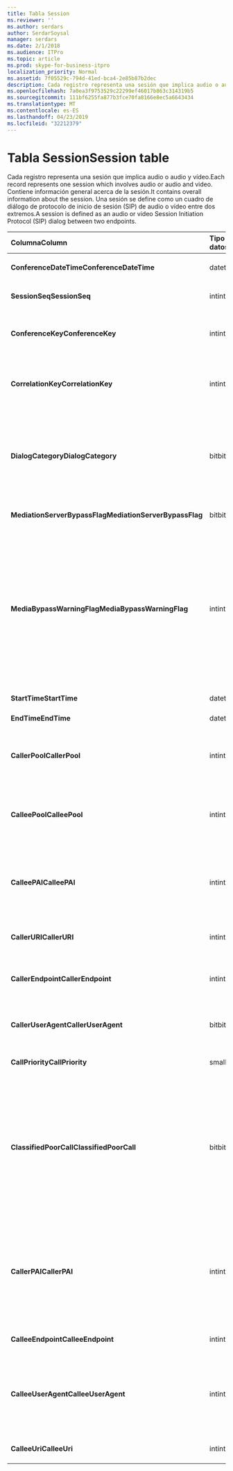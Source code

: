 ```yaml
---
title: Tabla Session
ms.reviewer: ''
ms.author: serdars
author: SerdarSoysal
manager: serdars
ms.date: 2/1/2018
ms.audience: ITPro
ms.topic: article
ms.prod: skype-for-business-itpro
localization_priority: Normal
ms.assetid: 7f05529c-794d-41ed-bca4-2e85b87b2dec
description: Cada registro representa una sesión que implica audio o audio y vídeo. Contiene información general acerca de la sesión. Una sesión se define como un cuadro de diálogo de protocolo de inicio de sesión (SIP) de audio o vídeo entre dos extremos.
ms.openlocfilehash: 7a0ea3f9753529c22299ef46017b863c314319b5
ms.sourcegitcommit: 111bf6255fa877b3fce70fa8166e8ec5a6643434
ms.translationtype: MT
ms.contentlocale: es-ES
ms.lasthandoff: 04/23/2019
ms.locfileid: "32212379"
---
```

# <a name="session-table"></a><span data-ttu-id="60dd2-105">Tabla Session</span><span class="sxs-lookup"><span data-stu-id="60dd2-105">Session table</span></span>
 
<span data-ttu-id="60dd2-106">Cada registro representa una sesión que implica audio o audio y vídeo.</span><span class="sxs-lookup"><span data-stu-id="60dd2-106">Each record represents one session which involves audio or audio and video.</span></span> <span data-ttu-id="60dd2-107">Contiene información general acerca de la sesión.</span><span class="sxs-lookup"><span data-stu-id="60dd2-107">It contains overall information about the session.</span></span> <span data-ttu-id="60dd2-108">Una sesión se define como un cuadro de diálogo de protocolo de inicio de sesión (SIP) de audio o vídeo entre dos extremos.</span><span class="sxs-lookup"><span data-stu-id="60dd2-108">A session is defined as an audio or video Session Initiation Protocol (SIP) dialog between two endpoints.</span></span>
  
|<span data-ttu-id="60dd2-109">**Columna**</span><span class="sxs-lookup"><span data-stu-id="60dd2-109">**Column**</span></span>|<span data-ttu-id="60dd2-110">**Tipo de datos**</span><span class="sxs-lookup"><span data-stu-id="60dd2-110">**Data Type**</span></span>|<span data-ttu-id="60dd2-111">**Clave o índice**</span><span class="sxs-lookup"><span data-stu-id="60dd2-111">**Key/Index**</span></span>|<span data-ttu-id="60dd2-112">**Detalles**</span><span class="sxs-lookup"><span data-stu-id="60dd2-112">**Details**</span></span>|
|:-----|:-----|:-----|:-----|
|<span data-ttu-id="60dd2-113">**ConferenceDateTime**</span><span class="sxs-lookup"><span data-stu-id="60dd2-113">**ConferenceDateTime**</span></span> <br/> |<span data-ttu-id="60dd2-114">datetime</span><span class="sxs-lookup"><span data-stu-id="60dd2-114">datetime</span></span>  <br/> |<span data-ttu-id="60dd2-115">Primary</span><span class="sxs-lookup"><span data-stu-id="60dd2-115">Primary</span></span>  <br/> |<span data-ttu-id="60dd2-116">Referencia de la [tabla del cuadro de diálogo](dialog.md).</span><span class="sxs-lookup"><span data-stu-id="60dd2-116">Referenced from the [Dialog table](dialog.md).</span></span>  <br/> |
|<span data-ttu-id="60dd2-117">**SessionSeq**</span><span class="sxs-lookup"><span data-stu-id="60dd2-117">**SessionSeq**</span></span> <br/> |<span data-ttu-id="60dd2-118">int</span><span class="sxs-lookup"><span data-stu-id="60dd2-118">int</span></span>  <br/> |<span data-ttu-id="60dd2-119">Primary</span><span class="sxs-lookup"><span data-stu-id="60dd2-119">Primary</span></span>  <br/> |<span data-ttu-id="60dd2-120">Referencia de la [tabla del cuadro de diálogo](dialog.md).</span><span class="sxs-lookup"><span data-stu-id="60dd2-120">Referenced from the [Dialog table](dialog.md).</span></span>  <br/> |
|<span data-ttu-id="60dd2-121">**ConferenceKey**</span><span class="sxs-lookup"><span data-stu-id="60dd2-121">**ConferenceKey**</span></span> <br/> |<span data-ttu-id="60dd2-122">int</span><span class="sxs-lookup"><span data-stu-id="60dd2-122">int</span></span>  <br/> |<span data-ttu-id="60dd2-123">Externa</span><span class="sxs-lookup"><span data-stu-id="60dd2-123">Foreign</span></span>  <br/> |<span data-ttu-id="60dd2-124">Clave de conferencia.</span><span class="sxs-lookup"><span data-stu-id="60dd2-124">Conference key.</span></span> <span data-ttu-id="60dd2-125">Referencia de la [mesa de conferencia](conference.md).</span><span class="sxs-lookup"><span data-stu-id="60dd2-125">Referenced from the [Conference table](conference.md).</span></span>  <br/> |
|<span data-ttu-id="60dd2-126">**CorrelationKey**</span><span class="sxs-lookup"><span data-stu-id="60dd2-126">**CorrelationKey**</span></span> <br/> |<span data-ttu-id="60dd2-127">int</span><span class="sxs-lookup"><span data-stu-id="60dd2-127">int</span></span>  <br/> |<span data-ttu-id="60dd2-128">Externa</span><span class="sxs-lookup"><span data-stu-id="60dd2-128">Foreign</span></span>  <br/> |<span data-ttu-id="60dd2-129">Clave de correlación.</span><span class="sxs-lookup"><span data-stu-id="60dd2-129">Correlation key.</span></span> <span data-ttu-id="60dd2-130">Referencia de la [tabla SessionCorrelation](sessioncorrelation.md).</span><span class="sxs-lookup"><span data-stu-id="60dd2-130">Referenced from the [SessionCorrelation table](sessioncorrelation.md).</span></span>  <br/> |
|<span data-ttu-id="60dd2-131">**DialogCategory**</span><span class="sxs-lookup"><span data-stu-id="60dd2-131">**DialogCategory**</span></span> <br/> |<span data-ttu-id="60dd2-132">bit</span><span class="sxs-lookup"><span data-stu-id="60dd2-132">bit</span></span>  <br/> | <br/> |<span data-ttu-id="60dd2-133">Categoría del diálogo; 0 es Skype para Business Server tramo de servidor de mediación; 1 es el servidor de mediación tramo de puerta de enlace de RTC.</span><span class="sxs-lookup"><span data-stu-id="60dd2-133">Dialog category; 0 is Skype for Business Server to Mediation Server leg; 1 is Mediation Server to PSTN gateway leg.</span></span>  <br/> |
|<span data-ttu-id="60dd2-134">**MediationServerBypassFlag**</span><span class="sxs-lookup"><span data-stu-id="60dd2-134">**MediationServerBypassFlag**</span></span> <br/> |<span data-ttu-id="60dd2-135">bit</span><span class="sxs-lookup"><span data-stu-id="60dd2-135">bit</span></span>  <br/> ||<span data-ttu-id="60dd2-136">Marca que indica si la llamada se pasó o no.</span><span class="sxs-lookup"><span data-stu-id="60dd2-136">Flag indicating if the call was bypassed or not.</span></span>  <br/> |
|<span data-ttu-id="60dd2-137">**MediaBypassWarningFlag**</span><span class="sxs-lookup"><span data-stu-id="60dd2-137">**MediaBypassWarningFlag**</span></span> <br/> |<span data-ttu-id="60dd2-138">int</span><span class="sxs-lookup"><span data-stu-id="60dd2-138">int</span></span>  <br/> ||<span data-ttu-id="60dd2-139">En este campo, si está presente, indica ¿por qué una llamada no se pasó incluso si el desvío de los identificadores de coinciden.</span><span class="sxs-lookup"><span data-stu-id="60dd2-139">This field, if present, indicates why a call was not bypassed even if the bypass IDs matched.</span></span> <span data-ttu-id="60dd2-140">Para Skype para Business Server, se define un solo valor.</span><span class="sxs-lookup"><span data-stu-id="60dd2-140">For Skype for Business Server, only one value is defined.</span></span>  <br/> <span data-ttu-id="60dd2-141">0 x 0001 - identificador de omisión desconocido para el adaptador de red predeterminado.</span><span class="sxs-lookup"><span data-stu-id="60dd2-141">0x0001 - Unknown bypass ID for Default network adapter.</span></span>  <br/> |
|<span data-ttu-id="60dd2-142">**StartTime**</span><span class="sxs-lookup"><span data-stu-id="60dd2-142">**StartTime**</span></span> <br/> |<span data-ttu-id="60dd2-143">datetime</span><span class="sxs-lookup"><span data-stu-id="60dd2-143">datetime</span></span>  <br/> | <br/> |<span data-ttu-id="60dd2-144">Hora de inicio de la llamada.</span><span class="sxs-lookup"><span data-stu-id="60dd2-144">Call start time.</span></span>  <br/> |
|<span data-ttu-id="60dd2-145">**EndTime**</span><span class="sxs-lookup"><span data-stu-id="60dd2-145">**EndTime**</span></span> <br/> |<span data-ttu-id="60dd2-146">datetime</span><span class="sxs-lookup"><span data-stu-id="60dd2-146">datetime</span></span>  <br/> | <br/> |<span data-ttu-id="60dd2-147">Hora de finalización de llamadas.</span><span class="sxs-lookup"><span data-stu-id="60dd2-147">Call end time.</span></span>  <br/> |
|<span data-ttu-id="60dd2-148">**CallerPool**</span><span class="sxs-lookup"><span data-stu-id="60dd2-148">**CallerPool**</span></span> <br/> |<span data-ttu-id="60dd2-149">int</span><span class="sxs-lookup"><span data-stu-id="60dd2-149">int</span></span>  <br/> |<span data-ttu-id="60dd2-150">Externa</span><span class="sxs-lookup"><span data-stu-id="60dd2-150">Foreign</span></span>  <br/> |<span data-ttu-id="60dd2-151">El grupo de autor de la llamada.</span><span class="sxs-lookup"><span data-stu-id="60dd2-151">The pool of the caller.</span></span> <span data-ttu-id="60dd2-152">Referencia de la [tabla de grupo de servidores](pool.md).</span><span class="sxs-lookup"><span data-stu-id="60dd2-152">Referenced from the [Pool table](pool.md).</span></span>  <br/> |
|<span data-ttu-id="60dd2-153">**CalleePool**</span><span class="sxs-lookup"><span data-stu-id="60dd2-153">**CalleePool**</span></span> <br/> |<span data-ttu-id="60dd2-154">int</span><span class="sxs-lookup"><span data-stu-id="60dd2-154">int</span></span>  <br/> |<span data-ttu-id="60dd2-155">Externa</span><span class="sxs-lookup"><span data-stu-id="60dd2-155">Foreign</span></span>  <br/> |<span data-ttu-id="60dd2-156">El grupo de servidores del destinatario de la llamada.</span><span class="sxs-lookup"><span data-stu-id="60dd2-156">The pool of the call receiver.</span></span> <span data-ttu-id="60dd2-157">Referencia de la [tabla de grupo de servidores](pool.md).</span><span class="sxs-lookup"><span data-stu-id="60dd2-157">Referenced from the [Pool table](pool.md).</span></span>  <br/> |
|<span data-ttu-id="60dd2-158">**CalleePAI**</span><span class="sxs-lookup"><span data-stu-id="60dd2-158">**CalleePAI**</span></span> <br/> |<span data-ttu-id="60dd2-159">int</span><span class="sxs-lookup"><span data-stu-id="60dd2-159">int</span></span>  <br/> |<span data-ttu-id="60dd2-160">Externa</span><span class="sxs-lookup"><span data-stu-id="60dd2-160">Foreign</span></span>  <br/> |<span data-ttu-id="60dd2-161">URI del SIP de SIP afirmada identity (PAI) del extremo receptor.</span><span class="sxs-lookup"><span data-stu-id="60dd2-161">SIP URI in the SIP p-asserted identity (PAI) of the receiving endpoint.</span></span> <span data-ttu-id="60dd2-162">Referencia de la [tabla de usuario](user-0.md).</span><span class="sxs-lookup"><span data-stu-id="60dd2-162">Referenced from the [User table](user-0.md).</span></span>  <br/> |
|<span data-ttu-id="60dd2-163">**CallerURI**</span><span class="sxs-lookup"><span data-stu-id="60dd2-163">**CallerURI**</span></span> <br/> |<span data-ttu-id="60dd2-164">int</span><span class="sxs-lookup"><span data-stu-id="60dd2-164">int</span></span>  <br/> |<span data-ttu-id="60dd2-165">Externa</span><span class="sxs-lookup"><span data-stu-id="60dd2-165">Foreign</span></span>  <br/> |<span data-ttu-id="60dd2-166">Del autor de la URI.</span><span class="sxs-lookup"><span data-stu-id="60dd2-166">Caller's URI.</span></span> <span data-ttu-id="60dd2-167">Referencia de la [tabla de usuario](user-0.md).</span><span class="sxs-lookup"><span data-stu-id="60dd2-167">Referenced from the [User table](user-0.md).</span></span>  <br/> |
|<span data-ttu-id="60dd2-168">**CallerEndpoint**</span><span class="sxs-lookup"><span data-stu-id="60dd2-168">**CallerEndpoint**</span></span> <br/> |<span data-ttu-id="60dd2-169">int</span><span class="sxs-lookup"><span data-stu-id="60dd2-169">int</span></span>  <br/> |<span data-ttu-id="60dd2-170">Externa</span><span class="sxs-lookup"><span data-stu-id="60dd2-170">Foreign</span></span>  <br/> |<span data-ttu-id="60dd2-171">Extremo del autor de la llamada.</span><span class="sxs-lookup"><span data-stu-id="60dd2-171">Caller's endpoint.</span></span> <span data-ttu-id="60dd2-172">Referencia de la [tabla de extremo](endpoint.md).</span><span class="sxs-lookup"><span data-stu-id="60dd2-172">Referenced from the [Endpoint table](endpoint.md).</span></span>  <br/> |
|<span data-ttu-id="60dd2-173">**CallerUserAgent**</span><span class="sxs-lookup"><span data-stu-id="60dd2-173">**CallerUserAgent**</span></span> <br/> |<span data-ttu-id="60dd2-174">bit</span><span class="sxs-lookup"><span data-stu-id="60dd2-174">bit</span></span>  <br/> |<span data-ttu-id="60dd2-175">Externa</span><span class="sxs-lookup"><span data-stu-id="60dd2-175">Foreign</span></span>  <br/> |<span data-ttu-id="60dd2-176">Agente de usuario del autor de la llamada.</span><span class="sxs-lookup"><span data-stu-id="60dd2-176">Caller's user agent.</span></span> <span data-ttu-id="60dd2-177">Referencia de la [tabla UserAgent](useragent.md).</span><span class="sxs-lookup"><span data-stu-id="60dd2-177">Referenced from the [UserAgent table](useragent.md).</span></span>  <br/> |
|<span data-ttu-id="60dd2-178">**CallPriority**</span><span class="sxs-lookup"><span data-stu-id="60dd2-178">**CallPriority**</span></span> <br/> |<span data-ttu-id="60dd2-179">smallint</span><span class="sxs-lookup"><span data-stu-id="60dd2-179">smallint</span></span>  <br/> ||<span data-ttu-id="60dd2-180">La prioridad de esta llamada.</span><span class="sxs-lookup"><span data-stu-id="60dd2-180">The priority of this call.</span></span>  <br/> |
|<span data-ttu-id="60dd2-181">**ClassifiedPoorCall**</span><span class="sxs-lookup"><span data-stu-id="60dd2-181">**ClassifiedPoorCall**</span></span> <br/> |<span data-ttu-id="60dd2-182">bit</span><span class="sxs-lookup"><span data-stu-id="60dd2-182">bit</span></span>  <br/> ||<span data-ttu-id="60dd2-183">Esta columna ha quedado obsoleto y no se usa en Skype para Business Server.</span><span class="sxs-lookup"><span data-stu-id="60dd2-183">This column has been deprecated and is not used in Skype for Business Server.</span></span> <span data-ttu-id="60dd2-184">En su lugar, esta información se informa sobre las bases de por medio de una línea.</span><span class="sxs-lookup"><span data-stu-id="60dd2-184">Instead, this information is reported on a per-media line bases.</span></span> <span data-ttu-id="60dd2-185">Hacer referencia a la [tabla MediaLine](medialine-0.md) para obtener más información.</span><span class="sxs-lookup"><span data-stu-id="60dd2-185">Refer to the [MediaLine table](medialine-0.md) for more information.</span></span> <br/> |
|<span data-ttu-id="60dd2-186">**CallerPAI**</span><span class="sxs-lookup"><span data-stu-id="60dd2-186">**CallerPAI**</span></span> <br/> |<span data-ttu-id="60dd2-187">int</span><span class="sxs-lookup"><span data-stu-id="60dd2-187">int</span></span>  <br/> |<span data-ttu-id="60dd2-188">Externa</span><span class="sxs-lookup"><span data-stu-id="60dd2-188">Foreign</span></span>  <br/> |<span data-ttu-id="60dd2-189">P-Asserted-Identity del usuario que realizó la llamada.</span><span class="sxs-lookup"><span data-stu-id="60dd2-189">P-Asserted-Identity of the user who placed the call.</span></span> <span data-ttu-id="60dd2-190">P-Asserted-Identity (PAI) se usa para transmitir la identidad del usuario que realizó la llamada es true.</span><span class="sxs-lookup"><span data-stu-id="60dd2-190">The P-Asserted-Identity (PAI) is used to convey the true identity of the user who placed the call.</span></span>  <br/> |
|<span data-ttu-id="60dd2-191">**CalleeEndpoint**</span><span class="sxs-lookup"><span data-stu-id="60dd2-191">**CalleeEndpoint**</span></span> <br/> |<span data-ttu-id="60dd2-192">int</span><span class="sxs-lookup"><span data-stu-id="60dd2-192">int</span></span>  <br/> |<span data-ttu-id="60dd2-193">Externa</span><span class="sxs-lookup"><span data-stu-id="60dd2-193">Foreign</span></span>  <br/> |<span data-ttu-id="60dd2-194">Extremo que recibió la llamada.</span><span class="sxs-lookup"><span data-stu-id="60dd2-194">Endpoint that received the call.</span></span>  <br/> |
|<span data-ttu-id="60dd2-195">**CalleeUserAgent**</span><span class="sxs-lookup"><span data-stu-id="60dd2-195">**CalleeUserAgent**</span></span> <br/> |<span data-ttu-id="60dd2-196">int</span><span class="sxs-lookup"><span data-stu-id="60dd2-196">int</span></span>  <br/> |<span data-ttu-id="60dd2-197">Externa</span><span class="sxs-lookup"><span data-stu-id="60dd2-197">Foreign</span></span>  <br/> |<span data-ttu-id="60dd2-198">Agente de usuario utilizado por el usuario que recibió la llamada.</span><span class="sxs-lookup"><span data-stu-id="60dd2-198">User agent employed by the user who received the call.</span></span> <span data-ttu-id="60dd2-199">Agentes de usuario representan el dispositivo de extremo de cliente.</span><span class="sxs-lookup"><span data-stu-id="60dd2-199">User agents represent the client endpoint device.</span></span>  <br/> |
|<span data-ttu-id="60dd2-200">**CalleeUri**</span><span class="sxs-lookup"><span data-stu-id="60dd2-200">**CalleeUri**</span></span> <br/> |<span data-ttu-id="60dd2-201">int</span><span class="sxs-lookup"><span data-stu-id="60dd2-201">int</span></span>  <br/> |<span data-ttu-id="60dd2-202">Externa</span><span class="sxs-lookup"><span data-stu-id="60dd2-202">Foreign</span></span>  <br/> |<span data-ttu-id="60dd2-203">URI del SIP del usuario que recibió la llamada.</span><span class="sxs-lookup"><span data-stu-id="60dd2-203">SIP URI of the user who received the call.</span></span>  <br/> |
   

